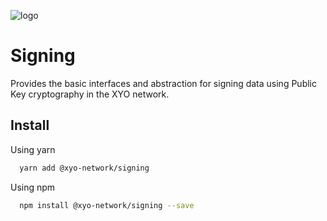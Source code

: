[logo]: https://cdn.xy.company/img/brand/XY_Logo_GitHub.png

![logo]

# Signing

Provides the basic interfaces and abstraction for signing data using Public Key cryptography in the XYO network.

## Install

Using yarn

```sh
  yarn add @xyo-network/signing
```

Using npm

```sh
  npm install @xyo-network/signing --save
```